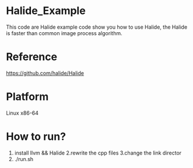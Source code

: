 # Halide_Example
This code are Halide example code show you how to use Halide, the Halide is faster than common image process algorithm.
# Reference
https://github.com/halide/Halide
# Platform
Linux x86-64
# How to run?
1. install llvm && Halide 
2.rewrite the cpp files
3.change the link director
4. ./run.sh



